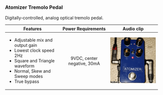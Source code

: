 ### Atomizer Tremolo Pedal

Digitally-controlled, analog optical tremolo pedal.

| Features | Power Requirements | Audio clip |
|--------|:------------------:|:----------:|
|<ul><li>Adjustable mix and output gain</li><li>Lowest clock speed 2Hz</li><li>Square and Triangle waveform</li><li>Normal, Skew and Sweep modes</li><li>True bypass</li></ul>|9VDC, center negative, 30mA|[![Watch the demo](docs/Atomizer.gif)](https://www.instagram.com/p/BsmGDgeASrn/)|

